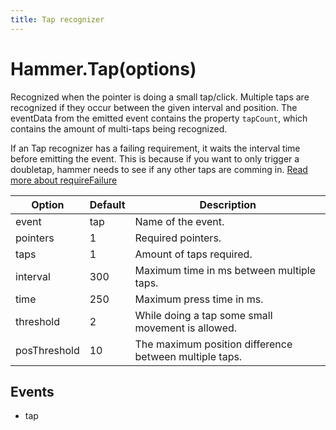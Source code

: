 ```yaml
---
title: Tap recognizer
---
```


# Hammer.Tap(options)
Recognized when the pointer is doing a small tap/click. Multiple taps are recognized if they occur between the given
interval and position.  The eventData from the emitted event contains the property `tapCount`,
which contains the amount of multi-taps being recognized.

If an Tap recognizer has a failing requirement, it waits the interval time before emitting the event. This is
because if you want to only trigger a doubletap, hammer needs to see if any other taps are comming in.
[Read more about requireFailure](require-failure.html)

| Option    | Default  | Description       |
|-----------|----------|-------------------|
| event     | tap      | Name of the event. |
| pointers  | 1        | Required pointers. |
| taps      | 1        | Amount of taps required. |
| interval  | 300      | Maximum time in ms between multiple taps. |
| time      | 250      | Maximum press time in ms. |
| threshold | 2        | While doing a tap some small movement is allowed. |
| posThreshold | 10    | The maximum position difference between multiple taps. |

## Events
- tap

